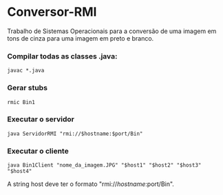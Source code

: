 # Conversor-RMI
Trabalho de Sistemas Operacionais para a conversão de uma imagem em tons de cinza para uma imagem em preto e branco.

### Compilar todas as classes .java:
```
javac *.java
```
### Gerar stubs
```
rmic Bin1
```
### Executar o servidor
```
java ServidorRMI "rmi://$hostname:$port/Bin"
```

### Executar o cliente
```
java Bin1Client "nome_da_imagem.JPG" "$host1" "$host2" "$host3" "$host4"
```

A string host deve ter o formato "rmi://$hostname:$port/Bin".

